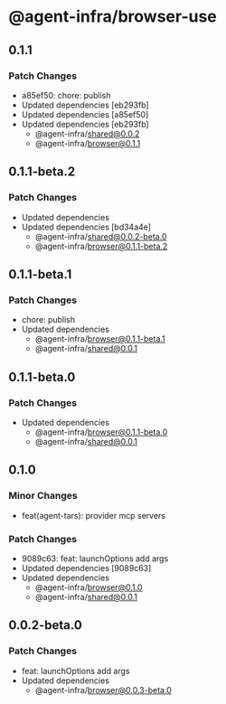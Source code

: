 # @agent-infra/browser-use

## 0.1.1

### Patch Changes

- a85ef50: chore: publish
- Updated dependencies [eb293fb]
- Updated dependencies [a85ef50]
- Updated dependencies [eb293fb]
  - @agent-infra/shared@0.0.2
  - @agent-infra/browser@0.1.1

## 0.1.1-beta.2

### Patch Changes

- Updated dependencies
- Updated dependencies [bd34a4e]
  - @agent-infra/shared@0.0.2-beta.0
  - @agent-infra/browser@0.1.1-beta.2

## 0.1.1-beta.1

### Patch Changes

- chore: publish
- Updated dependencies
  - @agent-infra/browser@0.1.1-beta.1
  - @agent-infra/shared@0.0.1

## 0.1.1-beta.0

### Patch Changes

- Updated dependencies
  - @agent-infra/browser@0.1.1-beta.0
  - @agent-infra/shared@0.0.1

## 0.1.0

### Minor Changes

- feat(agent-tars): provider mcp servers

### Patch Changes

- 9089c63: feat: launchOptions add args
- Updated dependencies [9089c63]
- Updated dependencies
  - @agent-infra/browser@0.1.0
  - @agent-infra/shared@0.0.1

## 0.0.2-beta.0

### Patch Changes

- feat: launchOptions add args
- Updated dependencies
  - @agent-infra/browser@0.0.3-beta.0
